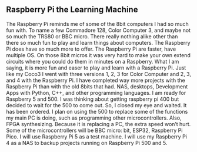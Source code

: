 ## Raspberry Pi the Learning Machine

The Raspberry Pi reminds me of some of the 8bit computers I had so much fun with.  To name a few Commadore 128, Color Computer 3, and maybe not so much the TRS80 or BBC micro.  There really nothing alike other than there so much fun to play and learn things about computers. The Raspberry Pi does have so much more to offer. The Raspberry Pi are faster, have multiple OS. On those 8bit micros it was very hard to make your own extend circuits where you could do them in minutes on a Raspberry. What I am saying, it is more fun and easer to play and learn with a Raspberry Pi. Just like my Coco3 I went with three versions 1, 2, 3 for Color Computer and 2, 3, and 4 with the Raspberry Pi. I have completed way more projects with the Raspberry Pi than with the old 8bits that had. NAS, desktops, Development Apps with Python, C++, and other programming languages.
I am ready for Raspberry 5 and 500. I was thinking about getting raspberry pi 400 but decided to wait for the 500 to come out. So, I closed my eye and waited. It has been ordered.  I plan on using the 500 to replace some of the functions my main PC is doing, such as programming other microcontrollers. Also, FPGA synthesizing. Because it is replacing a PC, the extra speed won’t hurt. Some of the microcontrollers will be BBC micro: bit, ESP32, Raspberry Pi Pico. I will use Raspberry Pi 5 as a test machine. I will use my Raspberry Pi 4 as a NAS to backup projects running on Raspberry Pi 500 and  5.
